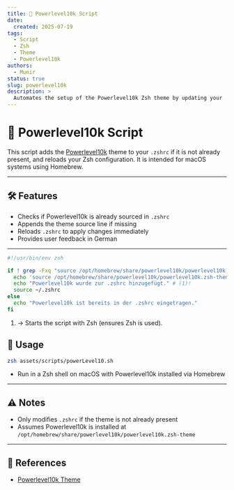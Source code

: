 ```yaml
---
title: 🎨 Powerlevel10k Script
date:
  created: 2025-07-19
tags:
  - Script
  - Zsh
  - Theme
  - Powerlevel10k
authors:
  - Munir
status: true
slug: powerlevel10k
description: >
  Automates the setup of the Powerlevel10k Zsh theme by updating your .zshrc.
---
```


# 🎨 Powerlevel10k Script

This script adds the [Powerlevel10k](https://github.com/romkatv/powerlevel10k) theme to your `.zshrc` if it is not already present, and reloads your Zsh configuration. It is intended for macOS systems using Homebrew.

<!-- more -->

---

## 🛠️ Features
- Checks if Powerlevel10k is already sourced in `.zshrc`
- Appends the theme source line if missing
- Reloads `.zshrc` to apply changes immediately
- Provides user feedback in German

---

```sh linenums="1" title="powerlevel10k.sh"
#!/usr/bin/env zsh

if ! grep -Fxq "source /opt/homebrew/share/powerlevel10k/powerlevel10k.zsh-theme" ~/.zshrc; then
  echo 'source /opt/homebrew/share/powerlevel10k/powerlevel10k.zsh-theme' >> ~/.zshrc
  echo "Powerlevel10k wurde zur .zshrc hinzugefügt." # (1)!
  source ~/.zshrc
else
  echo "Powerlevel10k ist bereits in der .zshrc eingetragen."
fi
```

1. → Starts the script with Zsh (ensures Zsh is used).

## 🚀 Usage

```bash
zsh assets/scripts/powerLevel10.sh
```

- Run in a Zsh shell on macOS with Powerlevel10k installed via Homebrew

---

## ⚠️ Notes
- Only modifies `.zshrc` if the theme is not already present
- Assumes Powerlevel10k is installed at `/opt/homebrew/share/powerlevel10k/powerlevel10k.zsh-theme`

---

## 🔗 References
- [Powerlevel10k Theme](https://github.com/romkatv/powerlevel10k) 
